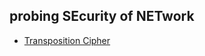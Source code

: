## probing SEcurity of NETwork
- [Transposition Cipher](https://github.com/Hyouteki/senet/tree/main/transposition_cipher)
